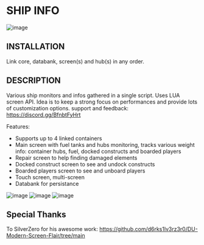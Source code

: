 
# SHIP INFO
![image](https://user-images.githubusercontent.com/93654396/152546655-1ff442e4-1ae7-434b-bbdd-e1bbcb886ff9.png)

## INSTALLATION
Link core, databank, screen(s) and hub(s) in any order.

## DESCRIPTION
Various ship monitors and infos gathered in a single script. Uses LUA screen API.
Idea is to keep a strong focus on performances and provide lots of customization options.
support and feedback: https://discord.gg/BfnbtFyHrt

Features:
- Supports up to 4 linked containers
- Main screen with fuel tanks and hubs monitoring, tracks various weight info: container hubs, fuel, docked constructs and boarded players
- Repair screen to help finding damaged elements
- Docked construct screen to see and undock constructs
- Boarded players screen to see and unboard players
- Touch screen, multi-screen
- Databank for persistance

![image](https://user-images.githubusercontent.com/93654396/148534290-fe6fad69-54af-4dc9-9dfb-1d578c011862.png)
![image](https://user-images.githubusercontent.com/93654396/148816214-c93df243-e73f-4ee8-b8f2-36b6d7978b81.png)
![image](https://user-images.githubusercontent.com/93654396/148828635-d335d96a-49cf-42af-b739-a87f0670adb7.png)

## Special Thanks

To SilverZero for his awesome work: https://github.com/d6rks1lv3rz3r0/DU-Modern-Screen-Flair/tree/main
